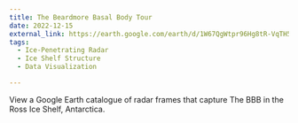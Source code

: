 ```yaml
---
title: The Beardmore Basal Body Tour
date: 2022-12-15
external_link: https://earth.google.com/earth/d/1W67QgWtpr96Hg8tR-VqTH5H48yALqCIl?usp=sharing
tags:
  - Ice-Penetrating Radar
  - Ice Shelf Structure
  - Data Visualization

---
```


View a Google Earth catalogue of radar frames that capture The BBB in the Ross Ice Shelf, Antarctica.

<!--more-->
